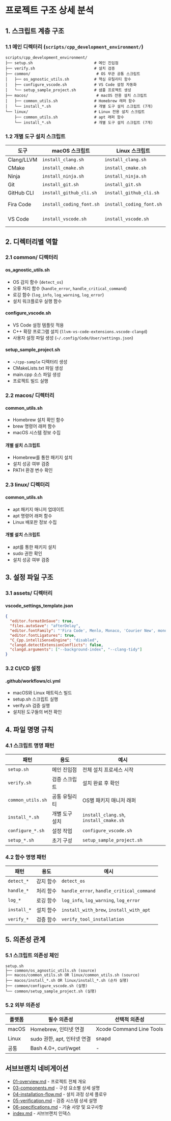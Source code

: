 # 프로젝트 구조 상세 분석

## 1. 스크립트 계층 구조

### 1.1 메인 디렉터리 (`scripts/cpp_development_environment/`)

```text
scripts/cpp_development_environment/
├── setup.sh                           # 메인 진입점
├── verify.sh                          # 설치 검증
├── common/                             # OS 무관 공통 스크립트
│   ├── os_agnostic_utils.sh           # 핵심 유틸리티 함수
│   ├── configure_vscode.sh            # VS Code 설정 자동화
│   └── setup_sample_project.sh        # 샘플 프로젝트 생성
├── macos/                              # macOS 전용 설치 스크립트
│   ├── common_utils.sh                # Homebrew 래퍼 함수
│   └── install_*.sh                   # 개별 도구 설치 스크립트 (7개)
└── linux/                             # Linux 전용 설치 스크립트
    ├── common_utils.sh                # apt 래퍼 함수
    └── install_*.sh                   # 개별 도구 설치 스크립트 (7개)
```

### 1.2 개별 도구 설치 스크립트

| 도구 | macOS 스크립트 | Linux 스크립트 | 설치 방법 |
|------|----------------|----------------|-----------|
| Clang/LLVM | `install_clang.sh` | `install_clang.sh` | brew/apt |
| CMake | `install_cmake.sh` | `install_cmake.sh` | brew/apt |
| Ninja | `install_ninja.sh` | `install_ninja.sh` | brew/apt |
| Git | `install_git.sh` | `install_git.sh` | brew/apt |
| GitHub CLI | `install_github_cli.sh` | `install_github_cli.sh` | brew/apt |
| Fira Code | `install_coding_font.sh` | `install_coding_font.sh` | brew cask/apt |
| VS Code | `install_vscode.sh` | `install_vscode.sh` | brew cask/snap |

## 2. 디렉터리별 역할

### 2.1 common/ 디렉터리

#### os_agnostic_utils.sh
- OS 감지 함수 (`detect_os`)
- 오류 처리 함수 (`handle_error`, `handle_critical_command`)
- 로깅 함수 (`log_info`, `log_warning`, `log_error`)
- 설치 워크플로우 실행 함수

#### configure_vscode.sh
- VS Code 설정 템플릿 적용
- C++ 확장 프로그램 설치 (`llvm-vs-code-extensions.vscode-clangd`)
- 사용자 설정 파일 생성 (`~/.config/Code/User/settings.json`)

#### setup_sample_project.sh
- `~/cpp-sample` 디렉터리 생성
- CMakeLists.txt 파일 생성
- main.cpp 소스 파일 생성
- 프로젝트 빌드 실행

### 2.2 macos/ 디렉터리

#### common_utils.sh
- Homebrew 설치 확인 함수
- brew 명령어 래퍼 함수
- macOS 시스템 정보 수집

#### 개별 설치 스크립트
- Homebrew를 통한 패키지 설치
- 설치 성공 여부 검증
- PATH 환경 변수 확인

### 2.3 linux/ 디렉터리

#### common_utils.sh
- apt 패키지 매니저 업데이트
- apt 명령어 래퍼 함수
- Linux 배포판 정보 수집

#### 개별 설치 스크립트
- apt를 통한 패키지 설치
- sudo 권한 확인
- 설치 성공 여부 검증

## 3. 설정 파일 구조

### 3.1 assets/ 디렉터리

#### vscode_settings_template.json
```json
{
  "editor.formatOnSave": true,
  "files.autoSave": "afterDelay",
  "editor.fontFamily": "'Fira Code', Menlo, Monaco, 'Courier New', monospace",
  "editor.fontLigatures": true,
  "C_Cpp.intelliSenseEngine": "disabled",
  "clangd.detectExtensionConflicts": false,
  "clangd.arguments": ["--background-index", "--clang-tidy"]
}
```

### 3.2 CI/CD 설정

#### .github/workflows/ci.yml
- macOS와 Linux 매트릭스 빌드
- setup.sh 스크립트 실행
- verify.sh 검증 실행
- 설치된 도구들의 버전 확인

## 4. 파일 명명 규칙

### 4.1 스크립트 명명 패턴

| 패턴 | 용도 | 예시 |
|------|------|------|
| `setup.sh` | 메인 진입점 | 전체 설치 프로세스 시작 |
| `verify.sh` | 검증 스크립트 | 설치 완료 후 확인 |
| `common_utils.sh` | 공통 유틸리티 | OS별 패키지 매니저 래퍼 |
| `install_*.sh` | 개별 도구 설치 | `install_clang.sh`, `install_cmake.sh` |
| `configure_*.sh` | 설정 작업 | `configure_vscode.sh` |
| `setup_*.sh` | 초기 구성 | `setup_sample_project.sh` |

### 4.2 함수 명명 패턴

| 패턴 | 용도 | 예시 |
|------|------|------|
| `detect_*` | 감지 함수 | `detect_os` |
| `handle_*` | 처리 함수 | `handle_error`, `handle_critical_command` |
| `log_*` | 로깅 함수 | `log_info`, `log_warning`, `log_error` |
| `install_*` | 설치 함수 | `install_with_brew`, `install_with_apt` |
| `verify_*` | 검증 함수 | `verify_tool_installation` |

## 5. 의존성 관계

### 5.1 스크립트 의존성 체인

```text
setup.sh
├── common/os_agnostic_utils.sh (source)
├── macos/common_utils.sh OR linux/common_utils.sh (source)
├── macos/install_*.sh OR linux/install_*.sh (순차 실행)
├── common/configure_vscode.sh (실행)
└── common/setup_sample_project.sh (실행)
```

### 5.2 외부 의존성

| 플랫폼 | 필수 의존성 | 선택적 의존성 |
|--------|-------------|---------------|
| macOS | Homebrew, 인터넷 연결 | Xcode Command Line Tools |
| Linux | sudo 권한, apt, 인터넷 연결 | snapd |
| 공통 | Bash 4.0+, curl/wget | - |

## 서브브랜치 네비게이션

- [01-overview.md](01-overview.md) - 프로젝트 전체 개요
- [03-components.md](03-components.md) - 구성 요소별 상세 설명
- [04-installation-flow.md](04-installation-flow.md) - 설치 과정 상세 플로우
- [05-verification.md](05-verification.md) - 검증 시스템 상세 설명
- [06-specifications.md](06-specifications.md) - 기술 사양 및 요구사항
- [index.md](index.md) - 서브브랜치 인덱스